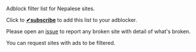 Adblock filter list for Nepalese sites. 

Click to [**✔subscribe**](ubo:subscribe?location=https://raw.githubusercontent.com/nehubuser/Nepal-Filters/master/Nepal%20Filters.txt) to add this list to your adblocker. 

Please open an [issue](https://github.com/nehubuser/Nepal-Filters/issues/new) to report any broken site with detail of what's broken. 

You can request sites with ads to be filtered. 
